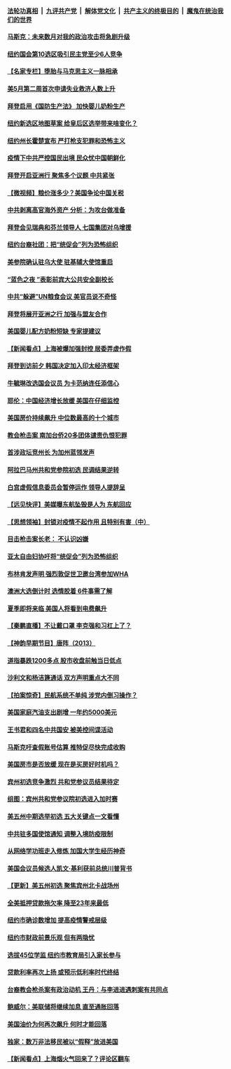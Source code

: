 ####  [法轮功真相](../../../../basic/blob/master/README.md?t=05200601) &nbsp;|&nbsp; [九评共产党](../../../../9ping.md/blob/master/README.md?t=05200601) &nbsp;|&nbsp; [解体党文化](../../../../jtdwh.md/blob/master/README.md?t=05200601)  &nbsp;|&nbsp; [共产主义的终极目的](../../../../gczydzjmd.md/blob/master/README.md?t=05200601) &nbsp;|&nbsp; [魔鬼在统治我们的世界](../../../../mgztzwmdsj.md/blob/master/README.md?t=05200601) 

#### [马斯克：未来数月对我的政治攻击将急剧升级](../pages/nsc412/n13740174.md?t=05200601) 

#### [纽约国会第10选区吸引民主党至少6人竞争](../pages/nsc412/n13740441.md?t=05200601) 

#### [【名家专栏】堕胎与马克思主义一脉相承](../pages/nsc412/n13740743.md?t=05200601) 

#### [美5月第二周首次申请失业救济人数上升](../pages/nsc412/n13740937.md?t=05200601) 

#### [拜登启用《国防生产法》 加快婴儿奶粉生产](../pages/nsc412/n13740929.md?t=05200601) 

#### [纽约新选区地图草案 给皇后区选举带来啥变化？](../pages/nsc412/n13740438.md?t=05200601) 

#### [纽约州长霍楚宣布 严打枪支犯罪和恐怖主义](../pages/nsc412/n13740417.md?t=05200601) 

#### [疫情下中共严控国民出境 民众忧中国朝鲜化](../pages/nsc412/n13740920.md?t=05200601) 

#### [拜登开启亚洲行 聚焦多个议题 中共紧张](../pages/nsc412/n13740664.md?t=05200601) 

#### [【微视频】粮价涨多少？美国争论中国关税](../pages/nsc412/n13740815.md?t=05200601) 

#### [中共剥离高官海外资产 分析：为攻台做准备](../pages/nsc412/n13740959.md?t=05200601) 

#### [拜登会见瑞典和芬兰领导人 七国集团对乌增援](../pages/nsc412/n13740812.md?t=05200601) 

#### [纽约台裔社团：把“统促会”列为恐怖组织](../pages/nsc412/n13740411.md?t=05200601) 

#### [美参院确认驻乌大使 驻基辅大使馆重启](../pages/nsc412/n13740719.md?t=05200601) 

#### [“蓝色之夜 ”表彰前宾大公共安全副校长](../pages/nsc412/n13740900.md?t=05200601) 

#### [中共“躲避”UN粮食会议 美官员说不奇怪](../pages/nsc412/n13740742.md?t=05200601) 

#### [拜登将展开亚洲之行 加强与盟友合作](../pages/nsc412/n13740583.md?t=05200601) 

#### [美国婴儿配方奶粉短缺 专家提建议](../pages/nsc412/n13740483.md?t=05200601) 

#### [【新闻看点】上海被爆加强封控 居委弄虚作假](../pages/nsc412/n13740247.md?t=05200601) 

#### [拜登到访前夕 韩国决定加入印太经济框架](../pages/nsc412/n13740458.md?t=05200601) 

#### [牛毓琳改选国会议员 为卡范纳连任添信心](../pages/nsc412/n13740435.md?t=05200601) 

#### [耶伦：中国经济增长放缓 美国在仔细监控](../pages/nsc412/n13740151.md?t=05200601) 

#### [美国房价持续飙升 中位数最高的十个城市](../pages/nsc412/n13740304.md?t=05200601) 

#### [教会枪击案 南加台侨20多团体谴责仇恨犯罪](../pages/nsc412/n13740337.md?t=05200601) 

#### [首涉政坛竞州长 为加州蓝领发声](../pages/nsc412/n13740322.md?t=05200601) 

#### [阿拉巴马州共和党参院初选 民调结果逆转](../pages/nsc412/n13740258.md?t=05200601) 

#### [白宫虚假信息委员会暂停运作 领导人提辞呈](../pages/nsc412/n13740256.md?t=05200601) 

#### [【远见快评】美媒曝东航坠毁是人为 东航回应](../pages/nsc412/n13740248.md?t=05200601) 

#### [【思想领袖】封锁对疫情不起作用 且特别有害（中）](../pages/nsc412/n13735181.md?t=05200601) 

#### [目击枪击案长老： 不认识凶嫌](../pages/nsc412/n13740280.md?t=05200601) 

#### [亚太自由妇协吁将“统促会”列为恐怖组织](../pages/nsc412/n13740278.md?t=05200601) 

#### [布林肯发声明 强烈敦促世卫邀台湾参加WHA](../pages/nsc412/n13740190.md?t=05200601) 

#### [澳洲大选倒计时 选情胶着 6件事需了解](../pages/nsc412/n13740166.md?t=05200601) 

#### [夏季即将来临 美国人将看到电费飙升](../pages/nsc412/n13740158.md?t=05200601) 

#### [【秦鹏直播】不让戴口罩 李克强和习杠上了？](../pages/nsc412/n13740262.md?t=05200601) 

#### [【神韵早期节目】唐阵（2013）](../pages/nsc412/n13740139.md?t=05200601) 

#### [道指暴跌1200多点 股市收盘前触当日低点](../pages/nsc412/n13740252.md?t=05200601) 

#### [沙利文和杨洁篪通话 双方声明重点大不同](../pages/nsc412/n13740117.md?t=05200601) 

#### [【拍案惊奇】民航系统不单纯 涉党内倒习操作？](../pages/nsc412/n13740136.md?t=05200601) 

#### [美国家庭汽油支出剧增 一年约5000美元](../pages/nsc412/n13740106.md?t=05200601) 

#### [王书君和四名中共国安 被美控间谍活动](../pages/nsc412/n13740137.md?t=05200601) 

#### [马斯克吁查假账号估算 推特促尽快完成收购](../pages/nsc412/n13739863.md?t=05200601) 

#### [美国房市是否放缓 现在是买房好时机吗？](../pages/nsc412/n13739779.md?t=05200601) 

#### [宾州初选竞争激烈 共和党参议员结果待定](../pages/nsc412/n13740045.md?t=05200601) 

#### [组图：宾州共和党参议院初选进入加时赛](../pages/nsc412/n13739807.md?t=05200601) 

#### [美五州中期选举初选 五大关键点一文看懂](../pages/nsc412/n13740083.md?t=05200601) 

#### [中共驻多国使馆通知 调整入境防疫限制](../pages/nsc412/n13739965.md?t=05200601) 

#### [从网络学功班走入修炼 加国大学生经历神奇](../pages/nsc412/n13739979.md?t=05200601) 

#### [美国会议员候选人凯文‧基利获前总统川普背书](../pages/nsc412/n13739553.md?t=05200601) 

#### [【更新】美五州初选 聚焦宾州北卡战场州](../pages/nsc412/n13739350.md?t=05200601) 

#### [全美抵押贷款拖欠率 降至23年来最低](../pages/nsc412/n13739752.md?t=05200601) 

#### [纽约市确诊数增加 提高疫情警戒层级](../pages/nsc412/n13739627.md?t=05200601) 

#### [纽约市财政前景乐观 但有两隐忧](../pages/nsc412/n13739632.md?t=05200601) 

#### [选拔45位学监  纽约市教育局引入家长参与](../pages/nsc412/n13739616.md?t=05200601) 

#### [贷款利率再次上扬 或预示低利率时代终结](../pages/nsc412/n13739713.md?t=05200601) 

#### [台裔教会枪杀案有政治动机 王丹：与李进进遇刺案有共同点](../pages/nsc412/n13739634.md?t=05200601) 

#### [鲍威尔：美联储将继续加息 直至通胀回落](../pages/nsc412/n13739573.md?t=05200601) 

#### [美国油价为何再次飙升 何时才能回落](../pages/nsc412/n13739319.md?t=05200601) 

#### [独家：数万非法移民被以“假释”放进美国](../pages/nsc412/n13739449.md?t=05200601) 

#### [【新闻看点‭】上海烟火气回来了？评论区翻车](../pages/nsc412/n13739273.md?t=05200601) 

